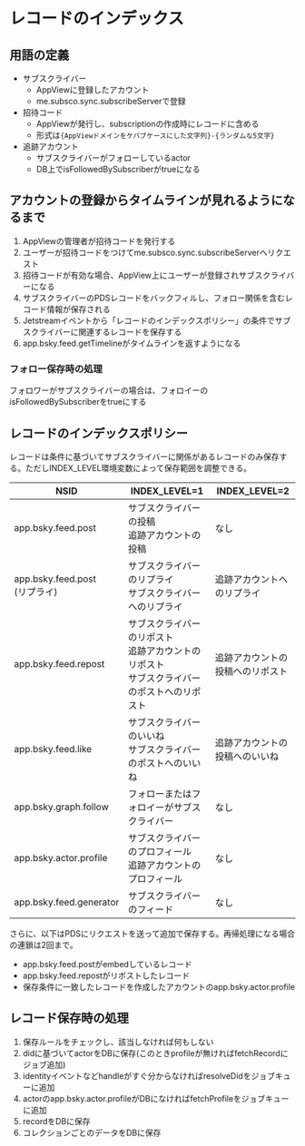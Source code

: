 # レコードのインデックス

## 用語の定義

- サブスクライバー
  - AppViewに登録したアカウント
  - me.subsco.sync.subscribeServerで登録
- 招待コード
  - AppViewが発行し、subscriptionの作成時にレコードに含める
  - 形式は`{AppViewドメインをケバブケースにした文字列}-{ランダムな5文字}`
- 追跡アカウント
  - サブスクライバーがフォローしているactor
  - DB上でisFollowedBySubscriberがtrueになる

## アカウントの登録からタイムラインが見れるようになるまで

1. AppViewの管理者が招待コードを発行する
2. ユーザーが招待コードをつけてme.subsco.sync.subscribeServerへリクエスト
3. 招待コードが有効な場合、AppView上にユーザーが登録されサブスクライバーになる
4. サブスクライバーのPDSレコードをバックフィルし、フォロー関係を含むレコード情報が保存される
5. Jetstreamイベントから「レコードのインデックスポリシー」の条件でサブスクライバーに関連するレコードを保存する
6. app.bsky.feed.getTimelineがタイムラインを返すようになる

### フォロー保存時の処理

フォロワーがサブスクライバーの場合は、フォロイーのisFollowedBySubscriberをtrueにする

## レコードのインデックスポリシー

レコードは条件に基づいてサブスクライバーに関係があるレコードのみ保存する。ただしINDEX_LEVEL環境変数によって保存範囲を調整できる。

| NSID                             | INDEX_LEVEL=1                                                                                  | INDEX_LEVEL=2                    |
| -------------------------------- | ---------------------------------------------------------------------------------------------- | -------------------------------- |
| app.bsky.feed.post               | サブスクライバーの投稿<br>追跡アカウントの投稿                                                 | なし                             |
| app.bsky.feed.post<br>(リプライ) | サブスクライバーのリプライ<br>サブスクライバーへのリプライ                                     | 追跡アカウントへのリプライ       |
| app.bsky.feed.repost             | サブスクライバーのリポスト<br>追跡アカウントのリポスト<br>サブスクライバーのポストへのリポスト | 追跡アカウントの投稿へのリポスト |
| app.bsky.feed.like               | サブスクライバーのいいね<br>サブスクライバーのポストへのいいね                                 | 追跡アカウントの投稿へのいいね   |
| app.bsky.graph.follow            | フォローまたはフォロイーがサブスクライバー                                                     | なし                             |
| app.bsky.actor.profile           | サブスクライバーのプロフィール<br>追跡アカウントのプロフィール                                 | なし                             |
| app.bsky.feed.generator          | サブスクライバーのフィード                                                                     | なし                             |

さらに、以下はPDSにリクエストを送って追加で保存する。再帰処理になる場合の連鎖は2回まで。

- app.bsky.feed.postがembedしているレコード
- app.bsky.feed.repostがリポストしたレコード
- 保存条件に一致したレコードを作成したアカウントのapp.bsky.actor.profile

## レコード保存時の処理

1. 保存ルールをチェックし、該当しなければ何もしない
2. didに基づいてactorをDBに保存(このときprofileが無ければfetchRecordにジョブ追加)
3. identityイベントなどhandleがすぐ分からなければresolveDidをジョブキューに追加
4. actorのapp.bsky.actor.profileがDBになければfetchProfileをジョブキューに追加
5. recordをDBに保存
6. コレクションごとのデータをDBに保存
